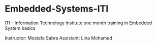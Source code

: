 # Embedded-Systems-ITI
ITI - Information Technology Institute one month training in Embedded System basics 

Instructor:  Mostafa Sabra
Assistant: Lina Mohamed
